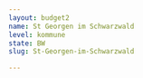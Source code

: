 ```yaml
---
layout: budget2
name: St Georgen im Schwarzwald
level: kommune
state: BW
slug: St-Georgen-im-Schwarzwald

---
```



